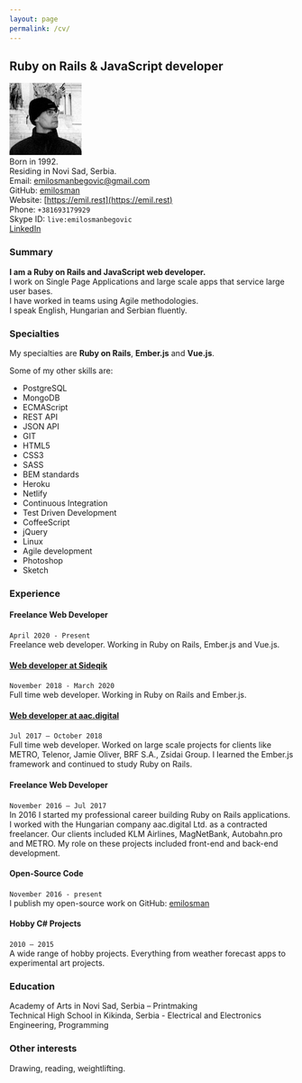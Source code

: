 ```yaml
---
layout: page
permalink: /cv/
---
```


## Ruby on Rails & JavaScript developer
![profile picture](/assets/images/profile.jpg)  
Born in 1992.  
Residing in Novi Sad, Serbia.  
Email: [emilosmanbegovic@gmail.com](mailto:emilosmanbegovic@gmail.com)  
GitHub: [emilosman](https://www.github.com/emilosman)  
Website: [https://emil.rest](https://emil.rest)  
Phone: `+381693179929`  
Skype ID: `live:emilosmanbegovic`  
[LinkedIn](https://www.linkedin.com/in/emil-osmanbegovi%C4%87-357579123/)

### Summary
__I am a Ruby on Rails and JavaScript web developer.__  
I work on Single Page Applications and large scale apps that service large user bases.  
I have worked in teams using Agile methodologies.  
I speak English, Hungarian and Serbian fluently.

### Specialties
My specialties are **Ruby on Rails**, **Ember.js** and **Vue.js**.

Some of my other skills are:
- PostgreSQL
- MongoDB
- ECMAScript
- REST API
- JSON API
- GIT
- HTML5
- CSS3
- SASS
- BEM standards
- Heroku
- Netlify
- Continuous Integration
- Test Driven Development
- CoffeeScript
- jQuery
- Linux
- Agile development
- Photoshop
- Sketch

### Experience

#### Freelance Web Developer
`April 2020 - Present`  
Freelance web developer. Working in Ruby on Rails, Ember.js and Vue.js.

#### [Web developer at Sideqik](https://www.sideqik.com/)
`November 2018 - March 2020`  
Full time web developer. Working in Ruby on Rails and Ember.js.

#### [Web developer at aac.digital](http://aac.digital/)
`Jul 2017 – October 2018`  
Full time web developer. Worked on large scale projects for clients like METRO, Telenor,  Jamie Oliver, BRF S.A., Zsidai Group.
I learned the Ember.js framework and continued to study Ruby on Rails.

#### Freelance Web Developer
`November 2016 – Jul 2017`  
In 2016 I started my professional career building Ruby on Rails applications.
I worked with the Hungarian company aac.digital Ltd. as a contracted freelancer. Our clients included KLM Airlines, MagNetBank, Autobahn.pro and METRO. My role on these projects included front-end and back-end development.

#### Open-Source Code
`November 2016 - present`  
I publish my open-source work on GitHub:
[emilosman](https://www.github.com/emilosman)

#### Hobby C# Projects
`2010 – 2015`  
A wide range of hobby projects. Everything from weather forecast apps to experimental art projects.

### Education
Academy of Arts in Novi Sad, Serbia – Printmaking  
Technical High School in Kikinda, Serbia - Electrical and Electronics Engineering, Programming

### Other interests
Drawing, reading, weightlifting.
